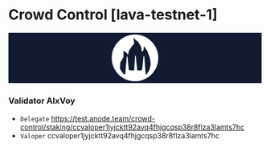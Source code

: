 # Crowd Control [lava-testnet-1]
![Crowd Control](https://github.com/Voynitskiy/Voynitskiy/blob/main/testnet/Crowd/Crowd.png)
### Validator AlxVoy
* `Delegate` https://test.anode.team/crowd-control/staking/ccvaloper1jyjcktt92avq4fhjgcqsp38r8flza3lamts7hc
* `Valoper` ccvaloper1jyjcktt92avq4fhjgcqsp38r8flza3lamts7hc
